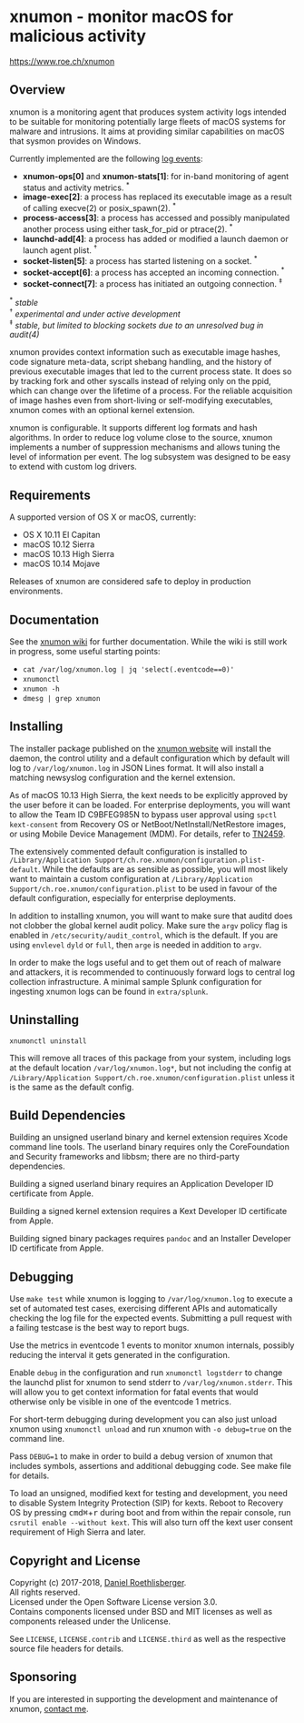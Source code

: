 # xnumon - monitor macOS for malicious activity
https://www.roe.ch/xnumon

[//]: # (__BUILD_VERSION__)


## Overview

xnumon is a monitoring agent that produces system activity logs intended to be
suitable for monitoring potentially large fleets of macOS systems for malware
and intrusions.  It aims at providing similar capabilities on macOS that sysmon
provides on Windows.

Currently implemented are the following
[log events](https://github.com/droe/xnumon/wiki/Event-Schemata):

-   **xnumon-ops[0]** and **xnumon-stats[1]**: for in-band monitoring of agent
    status and activity metrics.&nbsp;<sup>&ast;</sup>
-   **image-exec[2]**: a process has replaced its executable image as a result
    of calling execve(2) or posix_spawn(2).&nbsp;<sup>&ast;</sup>
-   **process-access[3]**: a process has accessed and possibly manipulated
    another process using either task_for_pid or
    ptrace(2).&nbsp;<sup>&ast;</sup>
-   **launchd-add[4]**: a process has added or modified a launch daemon or
    launch agent plist.&nbsp;<sup>&dagger;</sup>
-   **socket-listen[5]**: a process has started listening on a
    socket.&nbsp;<sup>&ast;</sup>
-   **socket-accept[6]**: a process has accepted an incoming
    connection.&nbsp;<sup>&ast;</sup>
-   **socket-connect[7]**: a process has initiated an outgoing
    connection.&nbsp;<sup>&Dagger;</sup>

<sup>&ast;</sup>    _stable_  
<sup>&dagger;</sup> _experimental and under active development_  
<sup>&Dagger;</sup> _stable, but limited to blocking sockets due to an
unresolved bug in audit(4)_

xnumon provides context information such as executable image hashes, code
signature meta-data, script shebang handling, and the history of previous
executable images that led to the current process state.  It does so by
tracking fork and other syscalls instead of relying only on the ppid, which
can change over the lifetime of a process.  For the reliable acquisition of
image hashes even from short-living or self-modifying executables, xnumon comes
with an optional kernel extension.

xnumon is configurable.  It supports different log formats and hash algorithms.
In order to reduce log volume close to the source, xnumon implements a number
of suppression mechanisms and allows tuning the level of information per event.
The log subsystem was designed to be easy to extend with custom log drivers.


## Requirements

A supported version of OS X or macOS, currently:

-   OS X 10.11 El Capitan
-   macOS 10.12 Sierra
-   macOS 10.13 High Sierra
-   macOS 10.14 Mojave

Releases of xnumon are considered safe to deploy in production environments.


## Documentation

See the [xnumon wiki](https://github.com/droe/xnumon/wiki) for further
documentation.  While the wiki is still work in progress, some useful starting
points:

-   `cat /var/log/xnumon.log | jq 'select(.eventcode==0)'`
-   `xnumonctl`
-   `xnumon -h`
-   `dmesg | grep xnumon`


## Installing

The installer package published on the
[xnumon website](https://www.roe.ch/xnumon)
will install the daemon, the control utility and a default configuration which
by default will log to `/var/log/xnumon.log` in JSON Lines format.  It will
also install a matching newsyslog configuration and the kernel extension.

As of macOS 10.13 High Sierra, the kext needs to be explicitly approved by the
user before it can be loaded.  For enterprise deployments, you will want to
allow the Team ID C9BFEG985N to bypass user approval using `spctl kext-consent`
from Recovery OS or NetBoot/NetInstall/NetRestore images, or using Mobile
Device Management (MDM).  For details, refer to
[TN2459](https://developer.apple.com/library/archive/technotes/tn2459/).

The extensively commented default configuration is installed to
`/Library/Application Support/ch.roe.xnumon/configuration.plist-default`.
While the defaults are as sensible as possible, you will most likely want to
maintain a custom configuration at
`/Library/Application Support/ch.roe.xnumon/configuration.plist` to be used
in favour of the default configuration, especially for enterprise deployments.

In addition to installing xnumon, you will want to make sure that auditd does
not clobber the global kernel audit policy.  Make sure the `argv` policy flag
is enabled in `/etc/security/audit_control`, which is the default.  If you are
using `envlevel` `dyld` or `full`, then `arge` is needed in addition to `argv`.

In order to make the logs useful and to get them out of reach of malware and
attackers, it is recommended to continuously forward logs to central log
collection infrastructure.  A minimal sample Splunk configuration for ingesting
xnumon logs can be found in `extra/splunk`.


## Uninstalling

~~~
xnumonctl uninstall
~~~

This will remove all traces of this package from your system, including logs
at the default location `/var/log/xnumon.log*`, but not including the config
at `/Library/Application Support/ch.roe.xnumon/configuration.plist` unless it
is the same as the default config.


## Build Dependencies

Building an unsigned userland binary and kernel extension requires Xcode
command line tools.  The userland binary requires only the CoreFoundation and
Security frameworks and libbsm; there are no third-party dependencies.

Building a signed userland binary requires an Application Developer ID
certificate from Apple.

Building a signed kernel extension requires a Kext Developer ID certificate
from Apple.

Building signed binary packages requires `pandoc` and an Installer Developer ID
certificate from Apple.


## Debugging

Use `make test` while xnumon is logging to `/var/log/xnumon.log` to execute a
set of automated test cases, exercising different APIs and automatically
checking the log file for the expected events.  Submitting a pull request with
a failing testcase is the best way to report bugs.

Use the metrics in eventcode 1 events to monitor xnumon internals, possibly
reducing the interval it gets generated in the configuration.

Enable `debug` in the configuration and run `xnumonctl logstderr` to change
the launchd plist for xnumon to send stderr to `/var/log/xnumon.stderr`.
This will allow you to get context information for fatal events that would
otherwise only be visible in one of the eventcode 1 metrics.

For short-term debugging during development you can also just unload xnumon
using `xnumonctl unload` and run xnumon with `-o debug=true` on the command
line.

Pass `DEBUG=1` to make in order to build a debug version of xnumon that
includes symbols, assertions and additional debugging code.  See make file
for details.

To load an unsigned, modified kext for testing and development, you need to
disable System Integrity Protection (SIP) for kexts.  Reboot to Recovery OS by
pressing <kbd>cmd⌘</kbd>+<kbd>r</kbd> during boot and from within the repair
console, run `csrutil enable --without kext`.  This will also turn off the kext
user consent requirement of High Sierra and later.


## Copyright and License

Copyright (c) 2017-2018, [Daniel Roethlisberger](//daniel.roe.ch/).  
All rights reserved.  
Licensed under the Open Software License version 3.0.  
Contains components licensed under BSD and MIT licenses as well as components
released under the Unlicense.

See `LICENSE`, `LICENSE.contrib` and `LICENSE.third` as well as the respective
source file headers for details.


## Sponsoring

If you are interested in supporting the development and maintenance of xnumon,
[contact me](mailto:daniel@roe.ch).
